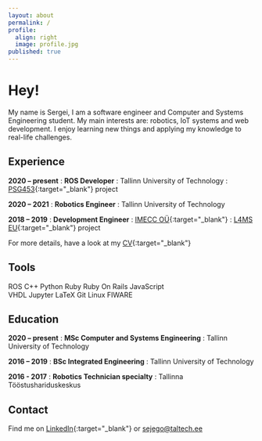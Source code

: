 ```yaml
---
layout: about
permalink: /
profile:
  align: right
  image: profile.jpg
published: true
---
```

# Hey!

My name is Sergei, I am a software engineer and Computer and Systems Engineering student.
My main interests are: robotics, IoT systems and web development. I enjoy learning new things
and applying my knowledge to real-life challenges.

## Experience
**2020 – present**
:   **ROS Developer** 
:   Tallinn University of Technology
:   [PSG453](https://www.etis.ee/Portal/Projects/Display/72b66c74-e911-49c3-ac6a-6716f9e72ba5?lang=ENG){:target="_blank"} project

**2020 – 2021**
:   **Robotics Engineer** 
:   Tallinn University of Technology

**2018 – 2019**
:   **Development Engineer**
:   [IMECC OÜ](https://www.imecc.ee/en/){:target="_blank"}
:   [L4MS EU](http://www.l4ms.eu/content/l4ms-project-home){:target="_blank"} project

For more details, have a look at my [CV](/_pages/Jegorov_CV_Eng.pdf){:target="_blank"}

## Tools

<span class="label">ROS</span>
<span class="label">C++</span>
<span class="label">Python</span>
<span class="label">Ruby</span>
<span class="label">Ruby On Rails</span>
<span class="label">JavaScript</span>
<br>
<span class="label">VHDL</span>
<span class="label">Jupyter</span>
<span class="label">LaTeX</span>
<span class="label">Git</span>
<span class="label">Linux</span>
<span class="label">FIWARE</span>


## Education 

**2020 – present**
:   **MSc Computer and Systems Engineering**
:       Tallinn University of Technology

**2016 – 2019**
:   **BSc Integrated Engineering**
:       Tallinn University of Technology

**2016 - 2017**
:   **Robotics Technician specialty**
:       Tallinna Tööstushariduskeskus

## Contact

Find me on [LinkedIn](https://linkedin.com/in/sejego){:target="_blank"} or <sejego@taltech.ee>
